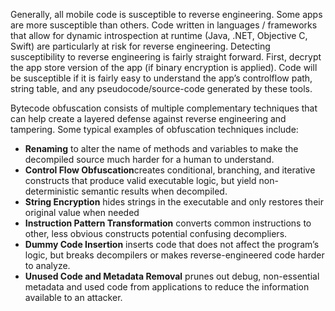 
Generally, all mobile code is susceptible to reverse engineering. Some apps are more susceptible than others. Code written in languages / frameworks that allow for dynamic introspection at runtime (Java, .NET, Objective C, Swift) are particularly at risk for reverse engineering. Detecting susceptibility to reverse engineering is fairly straight forward. First, decrypt the app store version of the app (if binary encryption is applied). Code will be susceptible if it is fairly easy to understand the app’s controlflow path, string table, and any pseudocode/source-code generated by these tools.

Bytecode obfuscation consists of multiple complementary techniques
that can help create a layered defense against reverse engineering and
tampering. Some typical examples of obfuscation techniques include:

- <b>Renaming</b> to alter the name of methods and variables to make
    the decompiled source much harder for a human to understand.
- <b>Control Flow Obfuscation</b>creates conditional, branching, and
    iterative constructs that produce valid executable logic, but yield
    non-deterministic semantic results when decompiled.
- <b>String Encryption</b> hides strings in the executable and only
    restores their original value when needed
- <b>Instruction Pattern Transformation</b> converts common
    instructions to other, less obvious constructs potential confusing
    decompliers.
- <b>Dummy Code Insertion</b> inserts code that does not affect the
    program’s logic, but breaks decompilers or makes reverse-engineered
    code harder to analyze.
- <b>Unused Code and Metadata Removal</b> prunes out debug,
    non-essential metadata and used code from applications to reduce the
    information available to an attacker.
